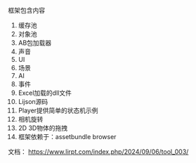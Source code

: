 框架包含内容
1. 缓存池           
2. 对象池
3. AB包加载器
4. 声音
5. UI
6. 场景
7. AI
8. 事件
9. Excel加载的dll文件
10. Lijson源码
11. Player提供简单的状态机示例
12. 相机旋转
13. 2D 3D物体的拖拽
14. 框架依赖于：assetbundle browser

文档：
https://www.lirpt.com/index.php/2024/09/06/tool_003/
